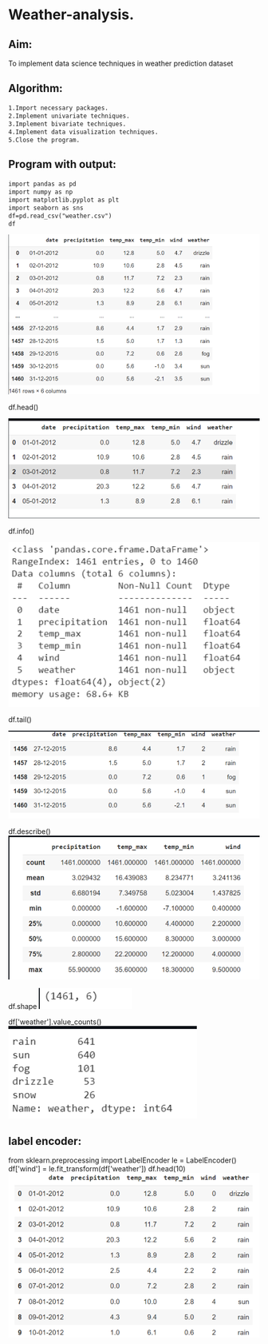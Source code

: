 # Weather-analysis.
## Aim:
To implement data science techniques in weather prediction dataset
## Algorithm:
```
1.Import necessary packages.
2.Implement univariate techniques.
3.Implement bivariate techniques.
4.Implement data visualization techniques.
5.Close the program.
```
## Program with output:
```
import pandas as pd
import numpy as np
import matplotlib.pyplot as plt
import seaborn as sns
df=pd.read_csv("weather.csv")
df
```
![Output](https://github.com/Hemapriya-2004/Mini-Project/blob/main/l1.png)

df.head()

![output](https://github.com/Hemapriya-2004/Mini-Project/blob/main/l2.png)

df.info()

![output](https://github.com/Hemapriya-2004/Mini-Project/blob/main/l3.png)

df.tail()

![output](https://github.com/Hemapriya-2004/Mini-Project/blob/main/l4.png)

df.describe()
![output](https://github.com/Hemapriya-2004/Mini-Project/blob/main/l5.png)

df.shape
![output](https://github.com/Hemapriya-2004/Mini-Project/blob/main/l6.png)

df['weather'].value_counts()
![output](https://github.com/Hemapriya-2004/Mini-Project/blob/main/l7.png)

## label encoder:
from sklearn.preprocessing import LabelEncoder
le = LabelEncoder()
df['wind'] = le.fit_transform(df['weather'])
df.head(10)
![output](https://github.com/Hemapriya-2004/Mini-Project/blob/main/l8.png)


